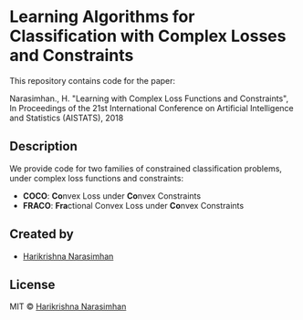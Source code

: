 # Learning Algorithms for Classification with Complex Losses and Constraints 

This repository contains code for the paper:

Narasimhan., H. "Learning with Complex Loss Functions and Constraints", In Proceedings of the 21st International Conference on Artificial Intelligence and Statistics (AISTATS), 2018

## Description
We provide code for two families of constrained classification problems, under complex loss functions and constraints:
- **COCO**: **Co**nvex Loss under **Co**nvex Constraints
- **FRACO**:  **Fra**ctional Convex Loss under **Co**nvex Constraints


## Created by

- [Harikrishna Narasimhan](https://sites.google.com/a/g.harvard.edu/harikrishna-narasimhan/home)


## License

MIT © [Harikrishna Narasimhan](https://sites.google.com/a/g.harvard.edu/harikrishna-narasimhan/home)
